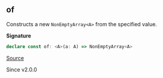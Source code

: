 ## of

Constructs a new `NonEmptyArray<A>` from the specified value.

**Signature**

```ts
declare const of: <A>(a: A) => NonEmptyArray<A>
```

[Source](https://github.com/Effect-TS/effect/tree/main/packages/effect/src/Array.ts#L2278)

Since v2.0.0